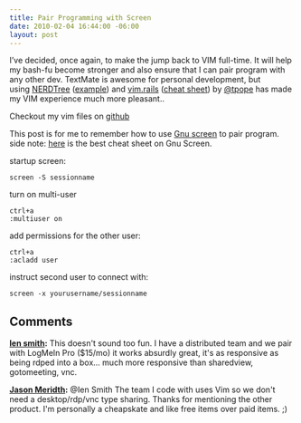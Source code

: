 ```yaml
---
title: Pair Programming with Screen
date: 2010-02-04 16:44:00 -06:00
layout: post
---
```


I’ve decided, once again, to make the jump back to VIM full-time. It will help my bash-fu become stronger and also ensure that I can pair program with any other dev. TextMate is awesome for personal development, but using [NERDTree](http://http//www.vim.org/scripts/script.php?script_id=1658) ([example](http://www.flickr.com/photos/30496122@N07/2862367534/sizes/o/)) and [vim.rails](http://rails.vim.tpope.net/) ([cheat sheet](http://cheat.errtheblog.com/s/rails_vim/)) by [@tpope](http://twitter.com/tpope) has made my VIM experience much more pleasant..

Checkout my vim files on [github](http://github.com/armmer/vim_files)

This post is for me to remember how to use [Gnu screen](http://www.gnu.org/software/screen/) to pair program. side note: [here](http://cheat.errtheblog.com/s/screen/) is the best cheat sheet on Gnu Screen.

startup screen:
    
    
    screen -S sessionname
    

turn on multi-user
    
    
    ctrl+a
    :multiuser on
    

add permissions for the other user:
    
    
    ctrl+a
    :acladd user
    

instruct second user to connect with:
    
    
    screen -x yourusername/sessionname

## Comments

**[len smith](#453 "2010-02-04 18:34:17"):** This doesn't sound too fun. I have a distributed team and we pair with LogMeIn Pro ($15/mo) it works absurdly great, it's as responsive as being rdped into a box... much more responsive than sharedview, gotomeeting, vnc.

**[Jason Meridth](#454 "2010-02-04 18:50:02"):** @Ien Smith The team I code with uses Vim so we don't need a desktop/rdp/vnc type sharing. Thanks for mentioning the other product. I'm personally a cheapskate and like free items over paid items. ;)

